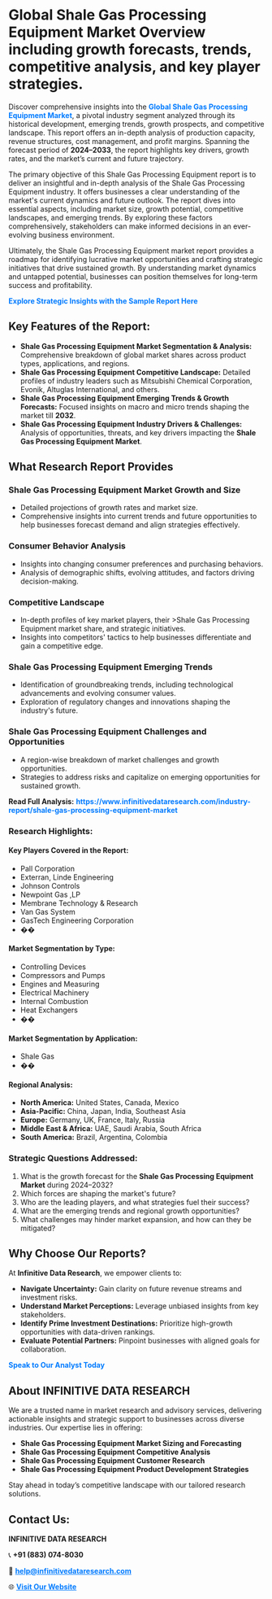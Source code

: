 <h1>Global Shale Gas Processing Equipment Market Overview including growth forecasts, trends, competitive analysis, and key player strategies.</h1>
<p>
Discover comprehensive insights into the 
<a href="https://www.infinitivedataresearch.com/industry-report/shale-gas-processing-equipment-market" rel="dofollow" style="color: #007BFF; text-decoration: none;"><strong>Global Shale Gas Processing Equipment Market</strong></a>, a pivotal industry segment analyzed through its historical development, emerging trends, growth prospects, and competitive landscape. This report offers an in-depth analysis of production capacity, revenue structures, cost management, and profit margins. Spanning the forecast period of <strong>2024–2033</strong>, the report highlights key drivers, growth rates, and the market’s current and future trajectory.
</p>
<p>
The primary objective of this Shale Gas Processing Equipment report is to deliver an insightful and in-depth analysis of the Shale Gas Processing Equipment industry. It offers businesses a clear understanding of the market's current dynamics and future outlook. The report dives into essential aspects, including market size, growth potential, competitive landscapes, and emerging trends. By exploring these factors comprehensively, stakeholders can make informed decisions in an ever-evolving business environment.
</p>
<p>
Ultimately, the Shale Gas Processing Equipment market report provides a roadmap for identifying lucrative market opportunities and crafting strategic initiatives that drive sustained growth. By understanding market dynamics and untapped potential, businesses can position themselves for long-term success and profitability.
</p>
<p>
<a href="https://www.infinitivedataresearch.com/request-sample/reportId=108092" style="color: #007BFF; text-decoration: none;"><strong>Explore Strategic Insights with the Sample Report Here</strong></a>
</p>

<h2>Key Features of the Report:</h2>
<ul>
<li><strong>Shale Gas Processing Equipment Market Segmentation & Analysis:</strong> Comprehensive breakdown of global market shares across product types, applications, and regions.</li>
<li><strong>Shale Gas Processing Equipment Competitive Landscape:</strong> Detailed profiles of industry leaders such as Mitsubishi Chemical Corporation, Evonik, Altuglas International, and others.</li>
<li><strong>Shale Gas Processing Equipment Emerging Trends & Growth Forecasts:</strong> Focused insights on macro and micro trends shaping the market till <strong>2032</strong>.</li>
<li><strong>Shale Gas Processing Equipment Industry Drivers & Challenges:</strong> Analysis of opportunities, threats, and key drivers impacting the <strong>Shale Gas Processing Equipment Market</strong>.</li>
</ul>

<h2>What Research Report Provides</h2>
<h3>Shale Gas Processing Equipment Market Growth and Size</h3>
<ul>
<li>Detailed projections of growth rates and market size.</li>
<li>Comprehensive insights into current trends and future opportunities to help businesses forecast demand and align strategies effectively.</li>
</ul>

<h3>Consumer Behavior Analysis</h3>
<ul>
<li>Insights into changing consumer preferences and purchasing behaviors.</li>
<li>Analysis of demographic shifts, evolving attitudes, and factors driving decision-making.</li>
</ul>

<h3>Competitive Landscape</h3>
<ul>
<li>In-depth profiles of key market players, their >Shale Gas Processing Equipment market share, and strategic initiatives.</li>
<li>Insights into competitors' tactics to help businesses differentiate and gain a competitive edge.</li>
</ul>

<h3>Shale Gas Processing Equipment Emerging Trends</h3>
<ul>
<li>Identification of groundbreaking trends, including technological advancements and evolving consumer values.</li>
<li>Exploration of regulatory changes and innovations shaping the industry's future.</li>
</ul>

<h3>Shale Gas Processing Equipment Challenges and Opportunities</h3>
<ul>
<li>A region-wise breakdown of market challenges and growth opportunities.</li>
<li>Strategies to address risks and capitalize on emerging opportunities for sustained growth.</li>
</ul>
<p><strong>Read Full Analysis:</strong> <a href="https://www.infinitivedataresearch.com/industry-report/shale-gas-processing-equipment-market" rel="dofollow" style="color: #007BFF; text-decoration: none;"><strong>https://www.infinitivedataresearch.com/industry-report/shale-gas-processing-equipment-market</strong></a></p>
<h3>Research Highlights:</h3>
<h4>Key Players Covered in the Report:</h4>
<ul><li>Pall Corporation</li><li>Exterran, Linde Engineering</li><li>Johnson Controls</li><li>Newpoint Gas ,LP</li><li>Membrane Technology &amp; Research</li><li>Van Gas System</li><li>GasTech Engineering Corporation</li><li>��</li></ul>
<h4>Market Segmentation by Type:</h4>
<ul><li>Controlling Devices</li><li>Compressors and Pumps</li><li>Engines and Measuring</li><li>Electrical Machinery</li><li>Internal Combustion</li><li>Heat Exchangers</li><li>��</li></ul>
<h4>Market Segmentation by Application:</h4>
<ul><li>Shale Gas</li><li>��</li></ul>

<h4>Regional Analysis:</h4>
<ul>
<li><strong>North America:</strong> United States, Canada, Mexico</li>
<li><strong>Asia-Pacific:</strong> China, Japan, India, Southeast Asia</li>
<li><strong>Europe:</strong> Germany, UK, France, Italy, Russia</li>
<li><strong>Middle East & Africa:</strong> UAE, Saudi Arabia, South Africa</li>
<li><strong>South America:</strong> Brazil, Argentina, Colombia</li>
</ul>

<h3>Strategic Questions Addressed:</h3>
<ol>
<li>What is the growth forecast for the <strong>Shale Gas Processing Equipment Market</strong> during 2024–2032?</li>
<li>Which forces are shaping the market's future?</li>
<li>Who are the leading players, and what strategies fuel their success?</li>
<li>What are the emerging trends and regional growth opportunities?</li>
<li>What challenges may hinder market expansion, and how can they be mitigated?</li>
</ol>

<h2>Why Choose Our Reports?</h2>
<p>At <strong>Infinitive Data Research</strong>, we empower clients to:</p>
<ul>
<li><strong>Navigate Uncertainty:</strong> Gain clarity on future revenue streams and investment risks.</li>
<li><strong>Understand Market Perceptions:</strong> Leverage unbiased insights from key stakeholders.</li>
<li><strong>Identify Prime Investment Destinations:</strong> Prioritize high-growth opportunities with data-driven rankings.</li>
<li><strong>Evaluate Potential Partners:</strong> Pinpoint businesses with aligned goals for collaboration.</li>
</ul>
<p><a href="https://www.infinitivedataresearch.com/industry-report/shale-gas-processing-equipment-market" rel="dofollow" style="color: #007BFF; text-decoration: none;"><strong>Speak to Our Analyst Today</strong></a></p>

<h2>About INFINITIVE DATA RESEARCH</h2>
<p>We are a trusted name in market research and advisory services, delivering actionable insights and strategic support to businesses across diverse industries. Our expertise lies in offering:</p>
<ul>
<li><strong>Shale Gas Processing Equipment Market Sizing and Forecasting</strong></li>
<li><strong>Shale Gas Processing Equipment Competitive Analysis</strong></li>
<li><strong>Shale Gas Processing Equipment Customer Research</strong></li>
<li><strong>Shale Gas Processing Equipment Product Development Strategies</strong></li>
</ul>
<p>Stay ahead in today’s competitive landscape with our tailored research solutions.</p>

<h2>Contact Us:</h2>
<p><strong>INFINITIVE DATA RESEARCH</strong></p>
<p>📞 <strong>+91 (883) 074-8030</strong></p>
<p>📧 <strong><a href="mailto:help@infinitivedataresearch.com" style="color: #007BFF;">help@infinitivedataresearch.com</a></strong></p>
<p>🌐 <strong><a href="https://www.infinitivedataresearch.com" rel="dofollow" style="color: #007BFF;">Visit Our Website</a></strong></p>